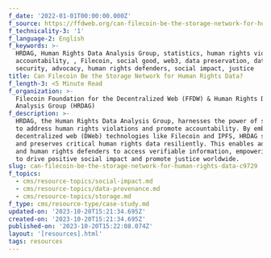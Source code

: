 ```yaml
---
f_date: '2022-01-01T00:00:00.000Z'
f_source: https://ffdweb.org/can-filecoin-be-the-storage-network-for-human-rights-data/
f_technicality-3: '1'
f_language-2: English
f_keywords: >-
  HRDAG, Human Rights Data Analysis Group, statistics, human rights violations,
  accountability, , Filecoin, social good, web3, data preservation, data
  security, advocacy, human rights defenders, social impact, justice
title: Can Filecoin Be the Storage Network for Human Rights Data?
f_length-3: <5 Minute Read
f_organization: >-
  Filecoin Foundation for the Decentralized Web (FFDW) & Human Rights Data
  Analysis Group (HRDAG)
f_description: >-
  HRDAG, the Human Rights Data Analysis Group, harnesses the power of statistics
  to address human rights violations and promote accountability. By embracing
  decentralized web (DWeb) technologies like Filecoin and IPFS, HRDAG secures
  and preserves critical human rights data resiliently. This enables advocates
  and human rights defenders to access verifiable information, empowering them
  to drive positive social impact and promote justice worldwide.
slug: can-filecoin-be-the-storage-network-for-human-rights-data-c9729
f_topics:
  - cms/resource-topics/social-impact.md
  - cms/resource-topics/data-provenance.md
  - cms/resource-topics/storage.md
f_type: cms/resource-type/case-study.md
updated-on: '2023-10-20T15:21:34.695Z'
created-on: '2023-10-20T15:21:34.695Z'
published-on: '2023-10-20T15:22:08.074Z'
layout: '[resources].html'
tags: resources
---
```



